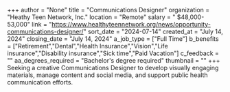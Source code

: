 +++
author = "None"
title = "Communications Designer"
organization = "Heathy Teen Network, Inc."
location = "Remote"
salary = " $48,000-53,000"
link = "https://www.healthyteennetwork.org/news/opportunity-communications-designer/"
sort_date = "2024-07-14"
created_at = "July 14, 2024"
closing_date = "July 14, 2024"
a_job_type = ["Full Time"]
b_benefits = ["Retirement","Dental","Health Insurance","Vision","Life insurance","Disability insurance","Sick time","Paid Vacation"]
c_feedback = ""
aa_degrees_required = "Bachelor's degree required"
thumbnail = ""
+++
Seeking a creative Communications Designer to develop visually engaging materials, manage content and social media, and support public health communication efforts.